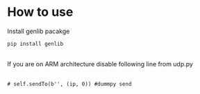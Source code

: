 # How to use

Install genlib pacakge 
<br>

```
pip install genlib
```

<br>
If you are on ARM architecture disable following line from udp.py
</br>

<br>

```
# self.sendTo(b'', (ip, 0)) #dummpy send
```